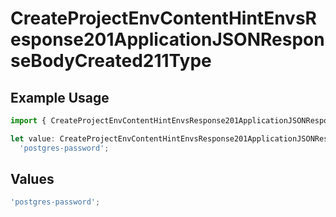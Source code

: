 # CreateProjectEnvContentHintEnvsResponse201ApplicationJSONResponseBodyCreated211Type

## Example Usage

```typescript
import { CreateProjectEnvContentHintEnvsResponse201ApplicationJSONResponseBodyCreated211Type } from '@vercel/client/models/operations';

let value: CreateProjectEnvContentHintEnvsResponse201ApplicationJSONResponseBodyCreated211Type =
  'postgres-password';
```

## Values

```typescript
'postgres-password';
```
